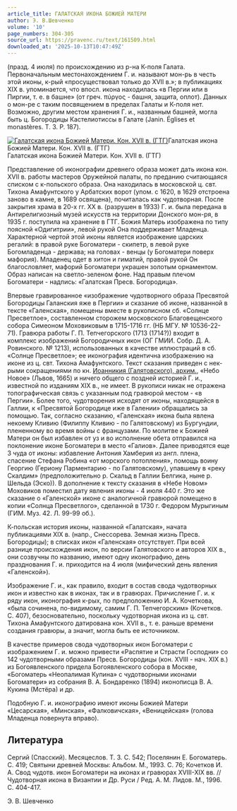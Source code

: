 ```yaml
---
article_title: ГАЛАТСКАЯ ИКОНА БОЖИЕЙ МАТЕРИ
author: Э. В.Шевченко
volume: '10'
page_numbers: 304-305
source_url: https://pravenc.ru/text/161509.html
downloaded_at: '2025-10-13T10:47:49Z'
---
```


(празд. 4 июля) по происхождению из р-на К-поля Галата. Первоначальным местонахождением Г. и. называют мон-рь в честь этой иконы, к-рый «просуществовал только до XVII в.»; в публикациях XIX в. упоминается, что впосл. икона находилась «в Пергии или в Пиргии, т. е. в башне» (от греч. πύργος - башня, защита, оплот). Данных о мон-ре с таким посвящением в пределах Галаты и К-поля нет. Возможно, другим местом хранения Г. и., названным башней, могла быть ц. Богородицы Кастелиотиссы в Галате (Janin. Églises et monastères. T. 3. P. 187).

[![Галатская икона Божией Матери. Кон. XVII в. (ГТГ)](https://pravenc.ru/data/251/467/1234/i200.jpg "Кликните для увеличения картинки")](https://pravenc.ru/data/251/467/1234/i400.jpg)Галатская икона Божией Матери. Кон. XVII в. (ГТГ)  
Галатская икона Божией Матери. Кон. XVII в. (ГТГ)

Представление об иконографии древнего образа может дать икона кон. XVII в. работы мастеров Оружейной палаты, по преданию считающаяся списком с к-польского образа. Она находилась в московской ц. свт. Тихона Амафунтского у Арбатских ворот (упом. с 1620, в 1629 отстроена заново в камне, в 1689 освящена), почиталась как чудотворная. После закрытия храма в 20-х гг. XX в. (разрушен в 1933) Г. и. была передана в Антирелигиозный музей искусств на территории Донского мон-ря, в 1935 г. поступила на хранение в ГТГ. Божия Матерь изображена по типу поясной «Одигитрии», левой рукой Она поддерживает Младенца. Характерной чертой этой иконы является изображение царских регалий: в правой руке Богоматери - скипетр, в левой руке Богомладенца - держава; на головах - венцы (у Богоматери поверх мафория). Младенец одет в хитон и гиматий, правой рукой Он благословляет, мафорий Богоматери украшен золотым орнаментом. Образ написан на светло-зеленом фоне. Над правым плечом Богоматери - надпись: «Галатская Пресв. Богородица».

Впервые гравированное «изображение чудотворного образа Пресвятой Богородицы Галанския яже в Пергии» и сказание об иконе, названной в тексте «Галенская», помещены вместе в рукописном сб. «Солнце Пресветлое», составленном сторожем московского Благовещенского собора Симеоном Моховиковым в 1715-1716 гг. (НБ МГУ. № 10536-22-71). Гравюра работы Г. П. Тепчегорского (1713 (1714?)) входит в комплекс изображений Богородичных икон (ОГ ГМИИ. Собр. Д. А. Ровинского. № 1213), использованных в качестве иллюстраций в сб. «Солнце Пресветлое»; ее иконография идентична изображению на иконе из ц. свт. Тихона Амафунтского. Текст сказания приведен с нек-рыми сокращениями по кн. [Иоанникия (Галятовского), архим.](<https://pravenc.ru/text/Иоанникия (Галятовского)  архим .html>), «Небо Новое» (Львов, 1665) и ничего общего с поздней историей Г. и., известной по изданиям XIX в., не имеет. В рукописи никак не отражена топографическая связь с указанным под гравюрой местом - «в Пергии». Более того, чудотворения исходят от иконы, находящейся в Галлии, к «Пресвятой Богородице иже в Галении» обращались за помощью. Так, согласно сказанию, «Галенская» икона была явлена некоему Кливию (Филиппу Кливию - по Галятовскому) из Бургундии, плененному во время войны с французами. По молитве к Божией Матери он был избавлен от уз и во исполнение обета отправился на поклонение иконе Богоматери в место «Галиов». Далее приводятся еще 3 чуда от иконы: избавление Антония Хамберия из англ. плена, спасение Стефана Робина «от морского потопления», помощь воину Георгию (Гериону Парментарию - по Галятовскому), упавшему в «реку Скалдим» (предположительно р. Скальд в Галлии Белгика, ныне р. Шельда (Эско)). В дополнение к тексту сказания в «Небе Новом» Моховиков поместил дату явления иконы - 4 июля 440 г. Это же сказание о «Галенской» иконе с аналогичной гравюрой помещено в копии «Солнца Пресветлого», сделанной в 1730 г. Федором Мурыгиным (ГИМ. Муз. 42. Л. 99-99 об.).

К-польская история иконы, названной «Галатская», начата публикациями XIX в. (напр., Снессорева. Земная жизнь Пресв. Богородицы); в списках икон «Галенская» отсутствует. При всей разнице происхождения икон, по версии Галятовского и авторов XIX в., они созвучны по названию, имеют одну иконографию, день празднования Г. и. приходится на 4 июля (мифический день явления «Галенской»).

Изображение Г. и., как правило, входит в состав свода чудотворных икон и известно как в иконах, так и в гравюрах. Причисление Г. и. к ряду икон, иконография к-рых, по предположению И. А. Кочеткова, «была сочинена, по-видимому, самим Г. П. Тепчегорским» (Кочетков. С. 407), безосновательно, поскольку чудотворная икона из ц. свт. Тихона Амафунтского датирована кон. XVII в., т. е. раньше времени создания гравюры, а значит, могла быть ее источником.

В качестве примеров свода чудотворных икон Богоматери с изображением Г. и. можно привести «Распятие и Страсти Господни» со 142 чудотворными образами Пресв. Богородицы (кон. XVIII - нач. XIX в.) из Богоявленского придела Богоявленского собора в Москве, «Богоматерь «Неопалимая Купина» с чудотворными иконами Богоматери» из собрания В. А. Бондаренко (1894) иконописца В. А. Кукина (Мстёра) и др.

Подобную Г. и. иконографию имеют иконы Божией Матери «Цесарская», «Минская», «Фалковичская», «Веницейская» (голова Младенца повернута вправо).

## Литература

Сергий (Спасский). Месяцеслов. Т. 3. С. 542; Поселянин Е. Богоматерь. С. 419; Святыни древней Москвы: Альбом. М., 1993. С. 76; Кочетков И. А. Свод чудотв. икон Богоматери на иконах и гравюрах XVIII-XIX вв. // Чудотворная икона в Византии и Др. Руси / Ред. А. М. Лидов. М., 1996. С. 404-417.

Э. В.  Шевченко
